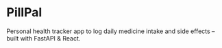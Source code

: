 # PillPal
Personal health tracker app to log daily medicine intake and side effects – built with FastAPI &amp; React.
